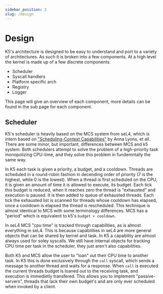```yaml
---
sidebar_position: 2
slug: /design
---
```


# Design 

K5's architecture is designed to be easy to understand and port to a variety of architectures. As such it is broken into a few components. At a high level the kernel is made up of a few discrete components:
- Scheduler
- Syscall handlers
- Platform specific arch
- Registry
- Logger

This page will give an overview of each component, more details can be found in the sub page for each component.

## Scheduler

K5's scheduler is heavily based on the MCS system from seL4, which is intern based on ["Scheduling-Context Capabilities"](https://trustworthy.systems/publications/csiro_full_text/Lyons_MAH_18.pdf) by Anna Lyons, et all. There are some minor, but important, differences between MCS and k5 system. Both schedulers attempt to solve the problem of a high-priority task monopolizing CPU-time, and they solve this problem in fundemntally the same way.

In K5 each task is given a priority, a budget, and a cooldown. Threads are scheduled in a round-robin fashion in decending order of priority (7 is the highest, while 0 is the lowest). When a thread is first scheduled on the CPU, it is given an amount of time it is allowed to execute, its budget. Each tick this budget is reduced, when it reaches zero the thread is "exhausted" and execution is paused. It is then added to queue of exhausted threads. Each tick the exhausted list is scanned for threads whose cooldown has elapsed, once a cooldown is elapsed the thread is rescheduled. This technique is almost identical to MCS with some terminology differences. MCS has a "period" which is equivalent to k5's `budget + cooldown`. 

In seL4 MCS "cpu time" is tracked through capabilities, as is almost everything in seL4. This is because capabilities in seL4 are more general objects that can be shared by kernel and task. In K5 a capability are almost always used for soley syscalls. We still have internal objects for tracking CPU time per task in the scheduler, they just aren't also capabilities. 


Both K5 and MCS allow the user to "loan" out their CPU time to another task. In K5 this is done exclusively through the `call` syscall, which sends a message to another thread and waits for a response. When `call` is executed the current threads budget is loaned out to the receiving task, and execution is immedietly transfered. This allows you to implement "passive-servers", threads that lack their own budget's and are only ever scheduled when invoked by a client.
